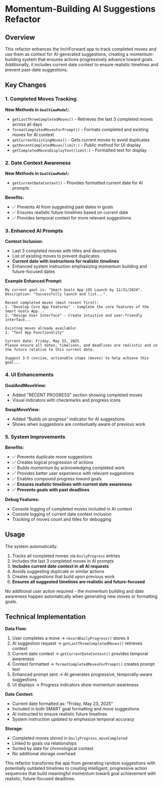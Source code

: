 # Momentum-Building AI Suggestions Refactor

## Overview

This refactor enhances the InchForward app to track completed moves and use them as context for AI-generated suggestions, creating a momentum-building system that ensures actions progressively advance toward goals. Additionally, it includes current date context to ensure realistic timelines and prevent past-date suggestions.

## Key Changes

### 1. Completed Moves Tracking

**New Methods in `GoalViewModel`:**
- `getLastThreeCompletedMoves()` - Retrieves the last 3 completed moves across all days
- `formatCompletedMovesForPrompt()` - Formats completed and existing moves for AI context
- `getCurrentExistingMoves()` - Gets current moves to avoid duplicates
- `getRecentCompletedMoves(limit:)` - Public method for UI display
- `getCompletedMovesDisplayText(limit:)` - Formatted text for display

### 2. Date Context Awareness

**New Methods in `GoalViewModel`:**
- `getCurrentDateContext()` - Provides formatted current date for AI prompts

**Benefits:**
- ✅ Prevents AI from suggesting past dates in goals
- ✅ Ensures realistic future timelines based on current date
- ✅ Provides temporal context for more relevant suggestions

### 3. Enhanced AI Prompts

**Context Inclusion:**
- Last 3 completed moves with titles and descriptions
- List of existing moves to prevent duplicates
- **Current date with instructions for realistic timelines**
- Enhanced system instruction emphasizing momentum building and future-focused dates

**Example Enhanced Prompt:**
```
My current goal is: "Smart Goals App iOS Launch by 12/31/2024". Description: "Successfully launch and list...".

Recent completed moves (most recent first):
1. "Develop Core App Features" - Complete the core features of the Smart Goals App...
2. "Design User Interface" - Create intuitive and user-friendly interface...

Existing moves already available:
1. "Test App Functionality"

Current date: Friday, May 23, 2025
Please ensure all dates, timelines, and deadlines are realistic and in the future relative to this current date.

Suggest 3-5 concise, actionable steps (moves) to help achieve this goal...
```

### 4. UI Enhancements

**GoalAndMoveView:**
- Added "RECENT PROGRESS" section showing completed moves
- Visual indicators with checkmarks and progress icons

**SwapMoveView:**
- Added "Builds on progress" indicator for AI suggestions
- Shows when suggestions are contextually aware of previous work

### 5. System Improvements

**Benefits:**
- ✅ Prevents duplicate move suggestions
- ✅ Creates logical progression of actions
- ✅ Builds momentum by acknowledging completed work
- ✅ Provides better user experience with relevant suggestions
- ✅ Enables compound progress toward goals
- ✅ **Ensures realistic timelines with current date awareness**
- ✅ **Prevents goals with past deadlines**

**Debug Features:**
- Console logging of completed moves included in AI context
- Console logging of current date context inclusion
- Tracking of moves count and titles for debugging

## Usage

The system automatically:
1. Tracks all completed moves via `DailyProgress` entries
2. Includes the last 3 completed moves in AI prompts
3. **Includes current date context in all AI requests**
4. Avoids suggesting duplicate or similar actions
5. Creates suggestions that build upon previous work
6. **Ensures all suggested timelines are realistic and future-focused**

No additional user action required - the momentum building and date awareness happen automatically when generating new moves or formatting goals.

## Technical Implementation

**Data Flow:**
1. User completes a move → `recordDailyProgress()` stores it
2. AI suggestion request → `getLastThreeCompletedMoves()` retrieves context
3. Current date context → `getCurrentDateContext()` provides temporal awareness
4. Context formatted → `formatCompletedMovesForPrompt()` creates prompt text
5. Enhanced prompt sent → AI generates progressive, temporally-aware suggestions
6. UI displays → Progress indicators show momentum awareness

**Date Context:**
- Current date formatted as: "Friday, May 23, 2025"
- Included in both SMART goal formatting and move suggestions
- AI instructed to ensure realistic future timelines
- System instruction updated to emphasize temporal accuracy

**Storage:**
- Completed moves stored in `DailyProgress.moveCompleted`
- Linked to goals via relationships
- Sorted by date for chronological context
- No additional storage overhead

This refactor transforms the app from generating random suggestions with potentially outdated timelines to creating intelligent, progressive action sequences that build meaningful momentum toward goal achievement with realistic, future-focused deadlines. 